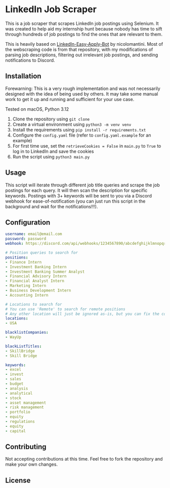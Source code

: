 # LinkedIn Job Scraper

This is a job scraper that scrapes LinkedIn job postings using Selenium. It was created to help aid my internship hunt because nobody has time to sift through hundreds of job postings to find the ones that are relevant to them. 

This is heavily based on [LinkedIn-Easy-Apply-Bot](https://github.com/nicolomantini/LinkedIn-Easy-Apply-Bot) by nicolomantini. Most of the webscraping code is from that repository, with my modifications of parsing job descriptions, filtering out irrelevant job postings, and sending notifications to Discord.

## Installation

Forewarning: This is a very rough implementation and was not necessarily designed with the idea of being used by others. It may take some manual work to get it up and running and sufficient for your use case.

Tested on macOS, Python 3.12

1. Clone the repository using `git clone`
2. Create a virtual environment using `python3 -m venv venv`
3. Install the requirements using `pip install -r requirements.txt`
4. Configure the `config.yaml` file (refer to `config.yaml.example` for an example)
5. For first time use, set the `retrieveCookies = False` in `main.py` to `True` to log in to LinkedIn and save the cookies
6. Run the script using `python3 main.py`

## Usage

This script will iterate through different job title queries and scrape the job postings for each query. It will then scan the description for specific keywords. Postings with 3+ keywords will be sent to you via a Discord webhook for ease-of-notification (you can just run this script in the background and wait for the notifications!!!). 

## Configuration

```yaml
username: email@email.com
password: password
webhook: https://discord.com/api/webhooks/1234567890/abcdefghijklmnopqrstuvwxyz

# Position queries to search for
positions:
- Finance Intern
- Investment Banking Intern
- Investment Banking Summer Analyst
- Financial Advisory Intern
- Financial Analyst Intern
- Marketing Intern
- Business Development Intern
- Accounting Intern

# Locations to search for
# You can use 'Remote' to search for remote positions
# Any other location will just be ignored as-is, but you can fix the code (it's just a commented out line)
locations:
- USA

blacklistCompanies:
- WayUp

blackListTitles:
- SkillBridge
- Skill Bridge

keywords:
- excel
- invest
- sales
- budget
- analysis
- analytical
- stock
- asset management
- risk management
- portfolio
- equity
- regulations
- equity
- capital
```

## Contributing

Not accepting contributions at this time. Feel free to fork the repository and make your own changes.

## License
